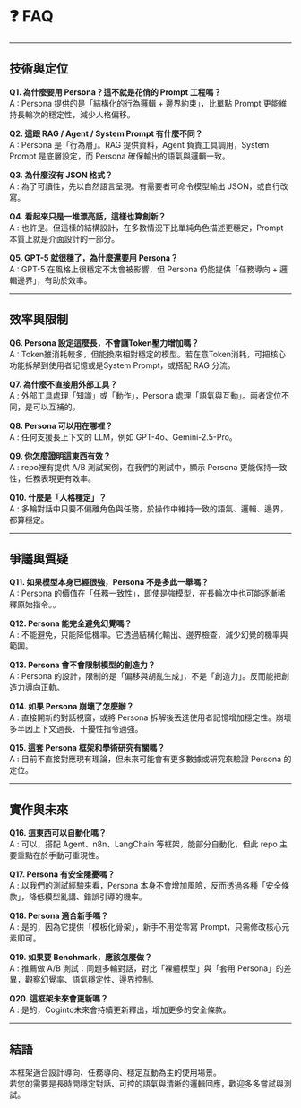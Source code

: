 # ❓ FAQ

---

## 技術與定位

**Q1. 為什麼要用 Persona？這不就是花俏的 Prompt 工程嗎？**  
A : Persona 提供的是「結構化的行為邏輯 + 邊界約束」，比單點 Prompt 更能維持長輪次的穩定性，減少人格偏移。  

**Q2. 這跟 RAG / Agent / System Prompt 有什麼不同？**  
A : Persona 是「行為層」。RAG 提供資料，Agent 負責工具調用，System Prompt 是底層設定，而 Persona 確保輸出的語氣與邏輯一致。  

**Q3. 為什麼沒有 JSON 格式？**  
A : 為了可讀性，先以自然語言呈現。有需要者可命令模型輸出 JSON，或自行改寫。  

**Q4. 看起來只是一堆漂亮話，這樣也算創新？**  
A : 也許是。但這樣的結構設計，在多數情況下比單純角色描述更穩定，Prompt 本質上就是介面設計的一部分。  

**Q5. GPT-5 就很穩了，為什麼還要用 Persona？**  
A : GPT-5 在風格上很穩定不太會被影響，但 Persona 仍能提供「任務導向 + 邏輯邊界」，有助於效率。  

---

## 效率與限制

**Q6. Persona 設定這麼長，不會讓Token壓力增加嗎？**  
A : Token雖消耗較多，但能換來相對穩定的模型。若在意Token消耗，可把核心功能拆解到使用者記憶或是System Prompt，或搭配 RAG 分流。  

**Q7. 為什麼不直接用外部工具？**  
A : 外部工具處理「知識」或「動作」，Persona 處理「語氣與互動」。兩者定位不同，是可以互補的。  

**Q8. Persona 可以用在哪裡？**  
A : 任何支援長上下文的 LLM，例如 GPT-4o、Gemini-2.5-Pro。  

**Q9. 你怎麼證明這東西有效？**  
A : repo裡有提供 A/B 測試案例，在我們的測試中，顯示 Persona 更能保持一致性，任務表現更有效率。  

**Q10. 什麼是「人格穩定」？**  
A : 多輪對話中只要不偏離角色與任務，於操作中維持一致的語氣、邏輯、邊界，都算穩定。  

---

## 爭議與質疑

**Q11. 如果模型本身已經很強，Persona 不是多此一舉嗎？**  
A : Persona 的價值在「任務一致性」，即使是強模型，在長輪次中也可能逐漸稀釋原始指令。。  

**Q12. Persona 能完全避免幻覺嗎？**  
A : 不能避免，只能降低機率。它透過結構化輸出、邊界檢查，減少幻覺的機率與範圍。

**Q13. Persona 會不會限制模型的創造力？**  
A : Persona 的設計，限制的是「偏移與胡亂生成」，不是「創造力」。反而能把創造力導向正軌。  

**Q14. 如果 Persona 崩壞了怎麼辦？**  
A : 直接開新的對話視窗，或將 Persona 拆解後丟進使用者記憶增加穩定性。崩壞多半因上下文過長、干擾性指令過強。  

**Q15. 這套 Persona 框架和學術研究有關嗎？**  
A : 目前不直接對應現有理論，但未來可能會有更多數據或研究來驗證 Persona 的定位。

---

## 實作與未來

**Q16. 這東西可以自動化嗎？**  
A : 可以，搭配 Agent、n8n、LangChain 等框架，能部分自動化，但此 repo 主要重點在於手動可重現性。  

**Q17. Persona 有安全隱憂嗎？**  
A : 以我們的測試經驗來看，Persona 本身不會增加風險，反而透過各種「安全條款」，降低模型亂講、錯誤引導的機率。  

**Q18. Persona 適合新手嗎？**  
A : 是的，因為它提供「模板化骨架」，新手不用從零寫 Prompt，只需修改核心元素即可。  

**Q19. 如果要 Benchmark，應該怎麼做？**  
A : 推薦做 A/B 測試：同題多輪對話，對比「裸體模型」與「套用 Persona」的差異，觀察幻覺率、語氣穩定性、邊界控制。  

**Q20. 這框架未來會更新嗎？**  
A : 是的，Coginto未來會持續更新釋出，增加更多的安全條款。

---

## 結語

本框架適合設計導向、任務導向、穩定互動為主的使用場景。  
若您的需要是長時間穩定對話、可控的語氣與清晰的邏輯回應，歡迎多多嘗試與測試。

